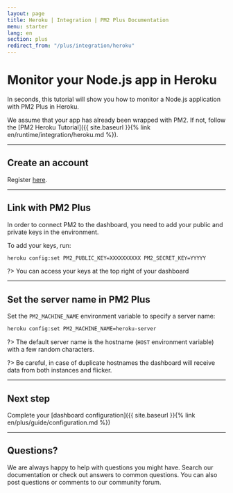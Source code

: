 ```yaml
---
layout: page
title: Heroku | Integration | PM2 Plus Documentation
menu: starter
lang: en
section: plus
redirect_from: "/plus/integration/heroku"
---
```


# Monitor your Node.js app in Heroku

In seconds, this tutorial will show you how to monitor a Node.js application with PM2 Plus in Heroku.

We assume that your app has already been wrapped with PM2. If not, follow the [PM2 Heroku Tutorial]({{ site.baseurl }}{% link en/runtime/integration/heroku.md %}).

---

## Create an account

Register [here](https://app.keymetrics.io/api/oauth/register).

---

## Link with PM2 Plus

In order to connect PM2 to the dashboard, you need to add your public and private keys in the environment.

To add your keys, run:

```bash
heroku config:set PM2_PUBLIC_KEY=XXXXXXXXXX PM2_SECRET_KEY=YYYYY
```

?> You can access your keys at the top right of your dashboard

---

## Set the server name in PM2 Plus

Set the `PM2_MACHINE_NAME` environment variable to specify a server name:

```bash
heroku config:set PM2_MACHINE_NAME=heroku-server
```

?> The default server name is the hostname (`HOST` environment variable) with a few random characters.

?> Be careful, in case of duplicate hostnames the dashboard will receive data from both instances and flicker.

---

## Next step

Complete your [dashboard configuration]({{ site.baseurl }}{% link en/plus/guide/configuration.md %})

---

## Questions?

We are always happy to help with questions you might have. Search our documentation or check out answers to common questions. You can also post questions or comments to our community forum.